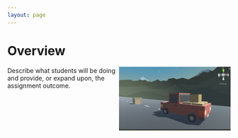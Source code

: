 ```yaml
---
layout: page
---
```


# Overview

<img src="assets/images/screen-capture.png" align="right" width="50%">

Describe what students will be doing and provide, or expand upon, the assignment outcome.
